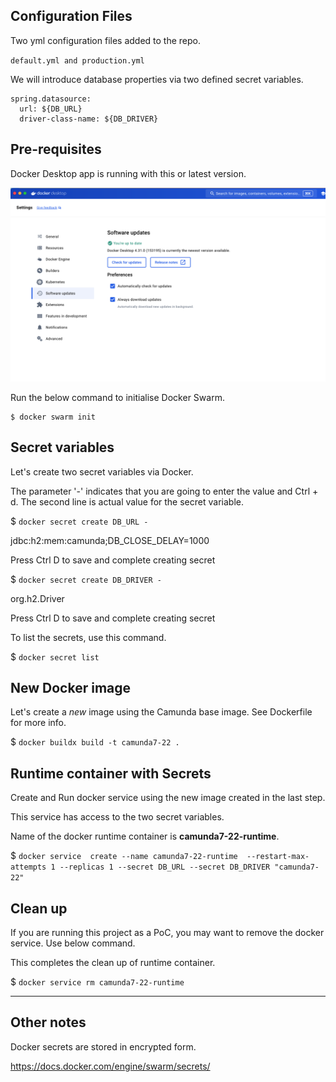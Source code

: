 ## Configuration Files
Two yml configuration files added to the repo.

`default.yml and production.yml`


We will introduce database properties via two defined secret variables.

```
spring.datasource:
  url: ${DB_URL}
  driver-class-name: ${DB_DRIVER}
```

## Pre-requisites

Docker Desktop app is running with this or latest version.

![alt text](image.png)

Run the below command to initialise Docker Swarm.

```
$ docker swarm init 
```


## Secret variables
Let's create two secret variables via Docker.

The parameter '-' indicates that you are going to enter the value and Ctrl + d.
The second line is actual value for the secret variable.


$ `docker secret create DB_URL -`

jdbc:h2:mem:camunda;DB_CLOSE_DELAY=1000

Press Ctrl D to save and complete creating secret

$ `docker secret create DB_DRIVER -`

org.h2.Driver

Press Ctrl D to save and complete creating secret

To list the secrets, use this command.

$ `docker secret list`


## New Docker image
Let's create a *new* image using the Camunda base image. 
See Dockerfile for more info.

$ `docker buildx build -t camunda7-22 .`


## Runtime container with Secrets
Create and Run docker service using the new image created in the last step.

This service has access to the two secret variables.

Name of the docker runtime container is **camunda7-22-runtime**.

$ `docker service  create --name camunda7-22-runtime  --restart-max-attempts 1 --replicas 1 --secret DB_URL --secret DB_DRIVER "camunda7-22"`


## Clean up
If you are running this project as a PoC, you may want to remove the docker service. Use below command.

This completes the clean up of runtime container.

$ `docker service rm camunda7-22-runtime`


--------------------
## Other notes

Docker secrets are stored in encrypted form.

https://docs.docker.com/engine/swarm/secrets/